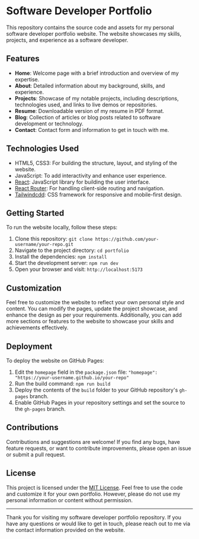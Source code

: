 # Software Developer Portfolio

This repository contains the source code and assets for my personal software developer portfolio website. The website showcases my skills, projects, and experience as a software developer.

## Features

- **Home**: Welcome page with a brief introduction and overview of my expertise.
- **About**: Detailed information about my background, skills, and experience.
- **Projects**: Showcase of my notable projects, including descriptions, technologies used, and links to live demos or repositories.
- **Resume**: Downloadable version of my resume in PDF format.
- **Blog**: Collection of articles or blog posts related to software development or technology.
- **Contact**: Contact form and information to get in touch with me.

## Technologies Used

- HTML5, CSS3: For building the structure, layout, and styling of the website.
- JavaScript: To add interactivity and enhance user experience.
- [React](https://reactjs.org/): JavaScript library for building the user interface.
- [React Router](https://reactrouter.com/): For handling client-side routing and navigation.
- [Tailwindcdd](https://tailwindcss.com): CSS framework for responsive and mobile-first design.

## Getting Started

To run the website locally, follow these steps:

1. Clone this repository: `git clone https://github.com/your-username/your-repo.git`
2. Navigate to the project directory: `cd portfolio`
3. Install the dependencies: `npm install`
4. Start the development server: `npm run dev`
5. Open your browser and visit: `http://localhost:5173`

## Customization

Feel free to customize the website to reflect your own personal style and content. You can modify the pages, update the project showcase, and enhance the design as per your requirements. Additionally, you can add more sections or features to the website to showcase your skills and achievements effectively.

## Deployment

To deploy the website on GitHub Pages:

1. Edit the `homepage` field in the `package.json` file: `"homepage": "https://your-username.github.io/your-repo"`
2. Run the build command: `npm run build`
3. Deploy the contents of the `build` folder to your GitHub repository's `gh-pages` branch.
4. Enable GitHub Pages in your repository settings and set the source to the `gh-pages` branch.

## Contributions

Contributions and suggestions are welcome! If you find any bugs, have feature requests, or want to contribute improvements, please open an issue or submit a pull request.

## License

This project is licensed under the [MIT License](LICENSE). Feel free to use the code and customize it for your own portfolio. However, please do not use my personal information or content without permission.

---

Thank you for visiting my software developer portfolio repository. If you have any questions or would like to get in touch, please reach out to me via the contact information provided on the website.
